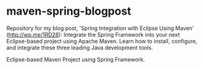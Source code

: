 maven-spring-blogpost
=====================

Repository for my blog post, 'Spring Integration with Eclipse Using Maven' (http://wp.me/1RD28):
Integrate the Spring Framework into your next Eclipse-based project using Apache Maven. Learn how to install, configure, and integrate these three leading Java development tools.

Eclipse-based Maven Project using Spring Framework.
